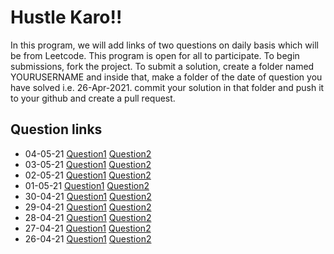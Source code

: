 # Hustle Karo!!

In this program, we will add links of two questions on daily basis which will be from Leetcode. This program is open for all to participate. To begin submissions, fork the project. To submit a solution, create a folder named YOURUSERNAME and inside that, make a folder of the date of question you have solved i.e. 26-Apr-2021. commit your solution in that folder and push it to your github and create a pull request.

## Question links

- 04-05-21 [Question1](https://leetcode.com/problems/maximum-subarray/) [Question2](https://leetcode.com/problems/n-queens/)
- 03-05-21 [Question1](https://leetcode.com/problems/permutations/) [Question2](https://leetcode.com/problems/rotate-image/)
- 02-05-21 [Question1](https://leetcode.com/problems/multiply-strings/) [Question2](https://leetcode.com/problems/trapping-rain-water/)
- 01-05-21 [Question1](https://leetcode.com/problems/valid-sudoku/) [Question2](https://leetcode.com/problems/sudoku-solver/)
- 30-04-21 [Question1](https://leetcode.com/problems/longest-valid-parentheses/) [Question2](https://leetcode.com/problems/search-in-rotated-sorted-array/)
- 29-04-21 [Question1](https://leetcode.com/problems/reverse-nodes-in-k-group/) [Question2](https://leetcode.com/problems/merge-k-sorted-lists/)
- 28-04-21 [Question1](https://leetcode.com/problems/implement-strstr/) [Question2](https://leetcode.com/problems/divide-two-integers/)
- 27-04-21 [Question1](https://leetcode.com/problems/remove-nth-node-from-end-of-list/) [Question2](https://leetcode.com/problems/merge-two-sorted-lists/)
- 26-04-21 [Question1](https://leetcode.com/problems/longest-common-prefix) [Question2](https://leetcode.com/problems/3sum)
